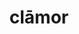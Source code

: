 ---
title: clāmor
meaning: ruckus, hubbub
ch: five
pos: nounthird
genitive: clāmoris
abbgender: m.
abbgender2: masc.
gender: masculine
declension: third
---